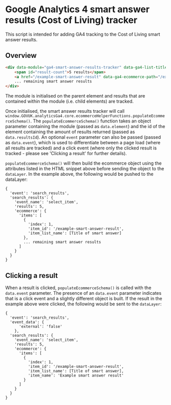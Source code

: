 # Google Analytics 4 smart answer results (Cost of Living) tracker

This script is intended for adding GA4 tracking to the Cost of Living smart answer results.

## Overview

```html
<div data-module="ga4-smart-answer-results-tracker" data-ga4-list-title="Title of smart answer">
    <span id="result-count">5 results</span>
    <a href="/example-smart-answer-result" data-ga4-ecommerce-path="/example-smart-answer-result" data-ga4-ecommerce-index="1">Example smart answer result</a>
    ... remaining smart answer results
</div>
```

The module is initialised on the parent element and results that are contained within the module (i.e. child elements) are tracked.

Once initialised, the smart answer results tracker will call `window.GOVUK.analyticsGa4.core.ecommerceHelperFunctions.populateEcommerceSchema()`.
The `populateEcommerceSchema()` function takes an object parameter containing the module (passed as `data.element`) and the id of the element containing the amount of results returned (passed as `data.resultsId`). An optional `event` parameter can also be passed (passed as `data.event`), which is used to differentiate between a page load (where all results are tracked) and a click event (where only the clicked result is tracked - please see 'Clicking a result' for further details).

`populateEcommerceSchema()` will then build the ecommerce object using the attributes listed in the HTML snippet above before sending the object to the `dataLayer`.
In the example above, the following would be pushed to the dataLayer:

```
{
  'event': 'search_results',
  'search_results': {
    'event_name': 'select_item',
    'results': 5,
    'ecommerce': {
      'items': [
        {
          'index': 1,
          'item_id': '/example-smart-answer-result',
          'item_list_name': [Title of smart answer]
        },
        ... remaining smart answer results
      ]
    }
  }
}
```

## Clicking a result

When a result is clicked, `populateEcommerceSchema()` is called with the `data.event` parameter. The presence of an `data.event` parameter indicates that is a click event and a slightly different object is built. If the result in the example above were clicked, the following would be sent to the `dataLayer`:

```
{
  'event': 'search_results',
  'event_data': {
      'external': 'false'
    },
  'search_results': {
    'event_name': 'select_item',
    'results': 5,
    'ecommerce': {
      'items': [
        {
          'index': 1,
          'item_id': '/example-smart-answer-result',
          'item_list_name': [Title of smart answer],
          'item_name': 'Example smart answer result'
        }
      ]
    }
  }
}
```
